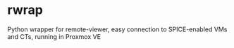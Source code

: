 # rwrap
Python wrapper for remote-viewer, easy connection to SPICE-enabled VMs and CTs, running in Proxmox VE
